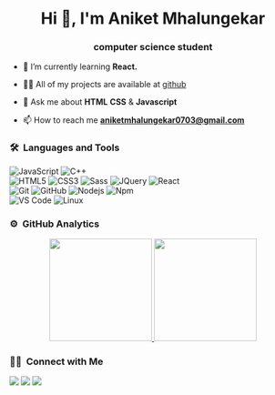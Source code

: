 <h1 align="center">Hi 👋, I'm Aniket Mhalungekar</h1>
<h3 align="center"> computer science student </h3>
	


- 🌱 I’m currently learning **React.**

- 👨‍💻 All of my projects are available at [github](https://github.com/aniket-0703)

- 💬 Ask me about  **HTML**  **CSS**  & **Javascript**

- 📫 How to reach me **aniketmhalungekar0703@gmail.com**


	
### 🛠 &nbsp;Languages and Tools

![JavaScript](https://img.shields.io/badge/-JavaScript-%23F7DF1C?style=for-the-badge&logo=javascript&logoColor=000000&labelColor=%23F7DF1C&color=%23FFCE5A)
![C++](https://img.shields.io/badge/C%2B%2B-00599C?style=for-the-badge&logo=c%2B%2B&logoColor=white)
<br>
![HTML5](https://img.shields.io/badge/-HTML5-%23E44D27?style=for-the-badge&logo=html5&logoColor=ffffff)
![CSS3](https://img.shields.io/badge/-CSS3-%231572B6?style=for-the-badge&logo=css3)
![Sass](https://img.shields.io/badge/-Sass-%23CC6699?style=for-the-badge&logo=sass&logoColor=ffffff)
![JQuery](https://img.shields.io/badge/jQuery-0769AD?style=for-the-badge&logo=jquery&logoColor=white)
![React](https://img.shields.io/badge/-React-61DAFB?style=for-the-badge&logo=react&logoColor=ffffff)
<br>
![Git](https://img.shields.io/badge/-Git-%23F05032?style=for-the-badge&logo=git&logoColor=%23ffffff)
![GitHub](https://img.shields.io/badge/-GitHub-181717?style=for-the-badge&logo=github)
![Nodejs](https://img.shields.io/badge/-Nodejs-339933?style=for-the-badge&logo=Node.js&logoColor=ffffff)
![Npm](https://img.shields.io/badge/-npm-CB3837?style=for-the-badge&logo=npm)
<br>
![VS Code](http://img.shields.io/badge/-VS%20Code-007ACC?style=for-the-badge&logo=visual-studio-code&logoColor=ffffff)
![Linux](http://img.shields.io/badge/-Linux-0078D6?style=for-the-badge&logo=linux&logoColor=ffffff)
<br/>

### ⚙️ &nbsp;GitHub Analytics

<p align="center">
<a href="https://github.com/vivek9patel">
  <img height="180em" src="https://github-readme-stats-eight-theta.vercel.app/api?username=vivek9patel&show_icons=true&theme=algolia&include_all_commits=true&count_private=true"/>
  <img height="180em" src="https://github-readme-stats-eight-theta.vercel.app/api/top-langs/?username=vivek9patel&layout=compact&langs_count=8&theme=algolia"/>
</a>
</p>

### 🤝🏻 &nbsp;Connect with Me

<p>
<!-- <a href="https://www.vivek9patel.com"><img src="https://img.shields.io/badge/-adityavsingh.com-3423A6?style=for-the-badge&logo=Google-Chrome&logoColor=white"/></a> -->
<a href="https://linkedin.com/in/vivek9patel"><img src="https://img.shields.io/badge/-aniket-mhalungekar-b91bbb231/?style=flat&logo=Linkedin&logoColor=white"/></a>
<a href="mailto:vivek.p9737@gmail.com"><img src="https://img.shields.io/badge/-vivek.p9737@gmail.com-D14836?style=flat&logo=Gmail&logoColor=white"/></a>
<a href="https://twitter.com/vivek9patel"><img src="https://img.shields.io/badge/-@vivek9patel-1877F2?style=flat&logo=Twitter&logoColor=white"/></a>
</p>
<!-- <p align="center"><img align="center" src="https://github-readme-streak-stats.herokuapp.com/?user=vivek9patel&" alt="vivek9patel" /></p> -->
